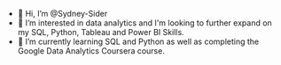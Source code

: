 - 👋 Hi, I’m @Sydney-Sider
- 👀 I’m interested in data analytics and I'm looking to further expand on my SQL, Python, Tableau and Power BI Skills. 
- 🌱 I’m currently learning SQL and Python as well as completing the Google Data Analytics Coursera course. 

<!---
Sydney-Sider/Sydney-Sider is a ✨ special ✨ repository because its `README.md` (this file) appears on your GitHub profile.
You can click the Preview link to take a look at your changes.
--->
